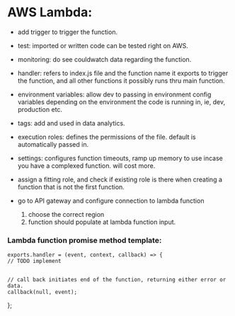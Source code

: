 # AWS Lambda:

- add trigger to trigger the function.
- test: imported or written code can be tested right on AWS.
- monitoring: do see couldwatch data regarding the function.
- handler: refers to index.js file and the function name it exports to trigger the function, and all other functions it possibly runs thru main function.
- environment variables: allow dev to passing in environment config variables depending on the environment the code is running in, ie, dev, production etc.
- tags: add and used in data analytics.
- execution roles: defines the permissions of the file. default is automatically passed in.
- settings: configures function timeouts, ramp up memory to use incase you have a complexed function. will cost more.
- assign a fitting role, and check if existing role is there when creating a function that is not the first function.

- go to API gateway and configure connection to lambda function
  1. choose the correct region
  2. function should populate at lambda function input.

### Lambda function promise method template:

    exports.handler = (event, context, callback) => {
    // TODO implement


    // call back initiates end of the function, returning either error or data.
    callback(null, event);

};
